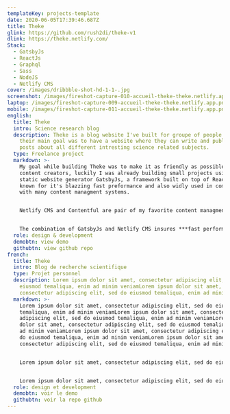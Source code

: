 ```yaml
---
templateKey: projects-template
date: 2020-06-05T17:39:46.687Z
title: Theke
glink: https://github.com/rush2di/theke-v1
dlink: https://theke.netlify.com/
Stack:
  - GatsbyJs
  - ReactJs
  - Graphql
  - Sass
  - NodeJS
  - Netlify CMS
cover: /images/dribbble-shot-hd-1-1-.jpg
screenshot: /images/fireshot-capture-010-accueil-theke-theke.netlify.app.png
laptop: /images/fireshot-capture-009-accueil-theke-theke.netlify.app.png
mobile: /images/fireshot-capture-011-accueil-theke-theke.netlify.app.png
english:
  title: Theke
  intro: Science research blog
  description: Theke is a blog website I've built for groupe of people I know,
    their main goal was to have a website where they can write and publish blog
    posts about all different intresting science related subjects.
  type: Freelance project
  markdown: >-
    My goal while building Theke was to make it as friendly as possible for
    content creators, luckily I was already building small projects using the
    static website generator GatsbyJs, a framework built on top of ReactJs and
    known for it's blazzing fast preformance and also widly used in combination
    with many content managment systems.


    Netlify CMS and Contentful are pair of my favorite content managment systems that I've worked with, for this project I chosed Netlify CMS over Contentful because it have an easy to use admin UI while also being simple when it comes to it's configuration.


    The combination of GatsbyJs and Netlify CMS insures ***fast performance***, ***easier scalability***, and an ***easy to use interface for content creators***.
  role: design & development
  demobtn: view demo
  githubtn: view github repo
french:
  title: Theke
  intro: Blog de recherche scientifique
  type: Projet personnel
  description: Lorem ipsum dolor sit amet, consectetur adipiscing elit, sed do
    eiusmod temaliqua, enim ad minim veniamLorem ipsum dolor sit amet,
    consectetur adipiscing elit, sed do eiusmod temaliqua, enim ad minim veniam
  markdown: >-
    Lorem ipsum dolor sit amet, consectetur adipiscing elit, sed do eiusmod
    temaliqua, enim ad minim veniamLorem ipsum dolor sit amet, consectetur
    adipiscing elit, sed do eiusmod temaliqua, enim ad minim veniamLorem ipsum
    dolor sit amet, consectetur adipiscing elit, sed do eiusmod temaliqua, enim
    ad minim veniamLorem ipsum dolor sit amet, consectetur adipiscing elit, sed
    do eiusmod temaliqua, enim ad minim veniamLorem ipsum dolor sit amet,
    consectetur adipiscing elit, sed do eiusmod temaliqua, enim ad minim veniam


    Lorem ipsum dolor sit amet, consectetur adipiscing elit, sed do eiusmod temaliqua, enim ad minim veniamLorem ipsum dolor sit amet, consectetur adipiscing elit, sed do eiusmod temaliqua, enim ad minim veniamLorem ipsum dolor sit amet, consectetur adipiscing elit, sed do eiusmod temaliqua, enim ad minim veniamLorem ipsum dolor sit amet, consectetur adipiscing elit, sed do eiusmod temaliqua, enim ad minim veniam


    Lorem ipsum dolor sit amet, consectetur adipiscing elit, sed do eiusmod temaliqua, enim ad minim veniamLorem ipsum dolor sit amet, consectetur adipiscing elit, sed do eiusmod temaliqua, enim ad minim veniam
  role: design et development
  demobtn: voir le demo
  githubtn: voir la repo github
---
```

